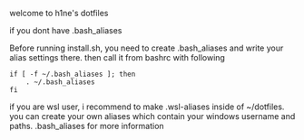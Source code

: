 welcome to h1ne's dotfiles

if you dont have .bash_aliases

Before running install.sh, you need to create .bash_aliases and write your alias settings there. then call it from bashrc with following
```
if [ -f ~/.bash_aliases ]; then
    . ~/.bash_aliases
fi
```

if you are wsl user, i recommend to make .wsl-aliases inside of ~/dotfiles. you can create your own aliases which contain your windows username and paths. .bash_aliases for more information
